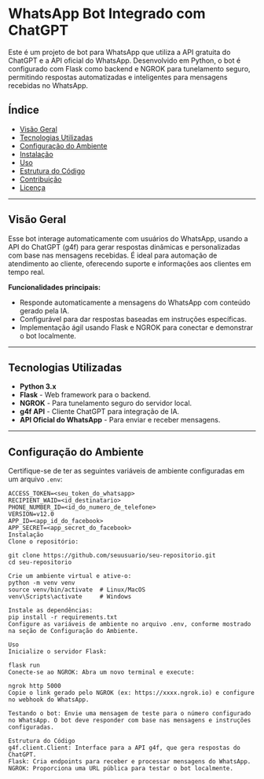 # WhatsApp Bot Integrado com ChatGPT

Este é um projeto de bot para WhatsApp que utiliza a API gratuita do ChatGPT e a API oficial do WhatsApp. Desenvolvido em Python, o bot é configurado com Flask como backend e NGROK para tunelamento seguro, permitindo respostas automatizadas e inteligentes para mensagens recebidas no WhatsApp.

## Índice
- [Visão Geral](#visão-geral)
- [Tecnologias Utilizadas](#tecnologias-utilizadas)
- [Configuração do Ambiente](#configuração-do-ambiente)
- [Instalação](#instalação)
- [Uso](#uso)
- [Estrutura do Código](#estrutura-do-código)
- [Contribuição](#contribuição)
- [Licença](#licença)

---

## Visão Geral
Esse bot interage automaticamente com usuários do WhatsApp, usando a API do ChatGPT (g4f) para gerar respostas dinâmicas e personalizadas com base nas mensagens recebidas. É ideal para automação de atendimento ao cliente, oferecendo suporte e informações aos clientes em tempo real.

**Funcionalidades principais:**
- Responde automaticamente a mensagens do WhatsApp com conteúdo gerado pela IA.
- Configurável para dar respostas baseadas em instruções específicas.
- Implementação ágil usando Flask e NGROK para conectar e demonstrar o bot localmente.

---

## Tecnologias Utilizadas
- **Python 3.x**
- **Flask** - Web framework para o backend.
- **NGROK** - Para tunelamento seguro do servidor local.
- **g4f API** - Cliente ChatGPT para integração de IA.
- **API Oficial do WhatsApp** - Para enviar e receber mensagens.

---

## Configuração do Ambiente
Certifique-se de ter as seguintes variáveis de ambiente configuradas em um arquivo `.env`:
```plaintext
ACCESS_TOKEN=<seu_token_do_whatsapp>
RECIPIENT_WAID=<id_destinatario>
PHONE_NUMBER_ID=<id_do_numero_de_telefone>
VERSION=v12.0
APP_ID=<app_id_do_facebook>
APP_SECRET=<app_secret_do_facebook>
Instalação
Clone o repositório:

git clone https://github.com/seuusuario/seu-repositorio.git
cd seu-repositorio

Crie um ambiente virtual e ative-o:
python -m venv venv
source venv/bin/activate  # Linux/MacOS
venv\Scripts\activate     # Windows

Instale as dependências:
pip install -r requirements.txt
Configure as variáveis de ambiente no arquivo .env, conforme mostrado na seção de Configuração do Ambiente.

Uso
Inicialize o servidor Flask:

flask run
Conecte-se ao NGROK: Abra um novo terminal e execute:

ngrok http 5000
Copie o link gerado pelo NGROK (ex: https://xxxx.ngrok.io) e configure no webhook do WhatsApp.

Testando o bot: Envie uma mensagem de teste para o número configurado no WhatsApp. O bot deve responder com base nas mensagens e instruções configuradas.

Estrutura do Código
g4f.client.Client: Interface para a API g4f, que gera respostas do ChatGPT.
Flask: Cria endpoints para receber e processar mensagens do WhatsApp.
NGROK: Proporciona uma URL pública para testar o bot localmente.




